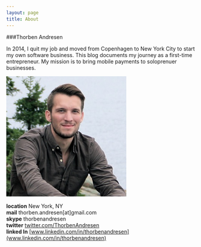 ```yaml
---
layout: page
title: About
---
```


###Thorben Andresen

In 2014, I quit my job and moved from Copenhagen to New York City to start my own software business. This blog documents my journey as a first-time entrepreneur. My mission is to bring mobile payments to soloprenuer businesses.

![Thorben](/assets/thorben_blog3.jpg)

**location** New York, NY  
**mail** thorben.andresen[at]gmail.com  
**skype** thorbenandresen  
**twitter** [twitter.com/ThorbenAndresen](https://twitter.com/ThorbenAndresen)  
**linked ln** [www.linkedin.com/in/thorbenandresen](www.linkedin.com/in/thorbenandresen)  

